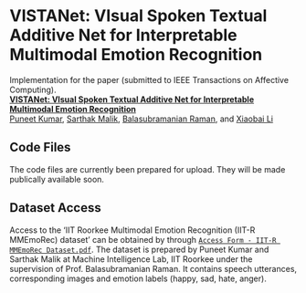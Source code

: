 VISTANet: VIsual Spoken Textual Additive Net for Interpretable Multimodal Emotion Recognition
===================================================================================================

Implementation for the paper (submitted to IEEE Transactions on Affective Computing). <br>
**[VISTANet: VIsual Spoken Textual Additive Net for Interpretable Multimodal Emotion Recognition][1]**<br>
[Puneet Kumar](https://puneet-kr.github.io/), [Sarthak Malik](https://www.linkedin.com/in/sarthak-malik-03777a190/), [Balasubramanian Raman](http://faculty.iitr.ac.in/~balarfma/), and [Xiaobai Li](https://www.oulu.fi/en/researchers/xiaobai-li)

## Code Files
The code files are currently been prepared for upload. They will be made publically available soon.

Dataset Access
--------------
Access to the ‘IIT Roorkee Multimodal Emotion Recognition (IIT-R MMEmoRec) dataset’ can be obtained by through [`Access Form - IIT-R MMEmoRec Dataset.pdf`][2]. The dataset is prepared by Puneet Kumar and Sarthak Malik at Machine Intelligence Lab, IIT Roorkee under the supervision of Prof. Balasubramanian Raman. It contains speech utterances, corresponding images and emotion labels (happy, sad, hate, anger).

[1]:https://arxiv.org/abs/2208.11450 
[2]:https://github.com/MIntelligence-Group/MMEmoRec/blob/main/Access%20Form%20-%20IIT-R%20MMEmoRec%20Dataset.pdf
